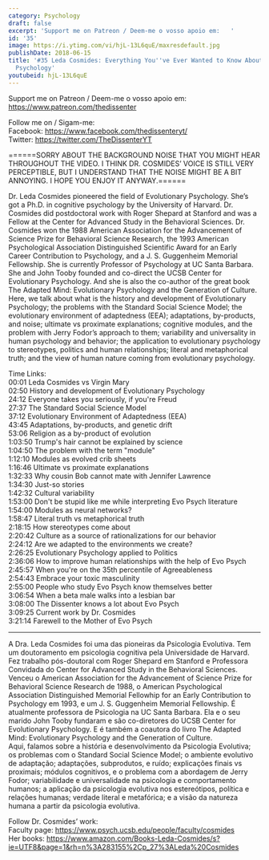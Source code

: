 ```yaml
---
category: Psychology
draft: false
excerpt: 'Support me on Patreon / Deem-me o vosso apoio em:   '
id: '35'
image: https://i.ytimg.com/vi/hjL-13L6quE/maxresdefault.jpg
publishDate: 2018-06-15
title: '#35 Leda Cosmides: Everything You''ve Ever Wanted to Know About Evolutionary
  Psychology'
youtubeid: hjL-13L6quE
---
```

<div class="timelinks">

Support me on Patreon / Deem-me o vosso apoio em:   
https://www.patreon.com/thedissenter

Follow me on / Sigam-me:  
Facebook: https://www.facebook.com/thedissenteryt/  
Twitter: https://twitter.com/TheDissenterYT

======SORRY ABOUT THE BACKGROUND NOISE THAT YOU MIGHT HEAR THROUGHOUT THE VIDEO. I THINK DR. COSMIDES’ VOICE IS STILL VERY PERCEPTIBLE, BUT I UNDERSTAND THAT THE NOISE MIGHT BE A BIT ANNOYING. I HOPE YOU ENJOY IT ANYWAY.======

Dr. Leda Cosmides pioneered the field of Evolutionary Psychology. She’s got a Ph.D. in cognitive psychology by the University of Harvard. Dr. Cosmides did postdoctoral work with Roger Shepard at Stanford and was a Fellow at the Center for Advanced Study in the Behavioral Sciences. Dr. Cosmides won the 1988 American Association for the Advancement of Science Prize for Behavioral Science Research, the 1993 American Psychological Association Distinguished Scientific Award for an Early Career Contribution to Psychology, and a J. S. Guggenheim Memorial Fellowship. She is currently Professor of Psychology at UC Santa Barbara. She and John Tooby founded and co-direct the UCSB Center for Evolutionary Psychology. And she is also the co-author of the great book The Adapted Mind: Evolutionary Psychology and the Generation of Culture.  
Here, we talk about what is the history and development of Evolutionary Psychology; the problems with the Standard Social Science Model; the evolutionary environment of adaptedness (EEA); adaptations, by-products, and noise; ultimate vs proximate explanations; cognitive modules, and the problem with Jerry Fodor’s approach to them; variability and universality in human psychology and behavior; the application to evolutionary psychology to stereotypes, politics and human relationships; literal and metaphorical truth; and the view of human nature coming from evolutionary psychology.

Time Links:  
<time>00:01</time> Leda Cosmides vs Virgin Mary  
<time>02:50</time> History and development of Evolutionary Psychology  
<time>24:12</time> Everyone takes you seriously, if you're Freud  
<time>27:37</time> The Standard Social Science Model  
<time>37:12</time> Evolutionary Environment of Adaptedness (EEA)  
<time>43:45</time> Adaptations, by-products, and genetic drift  
<time>53:06</time> Religion as a by-product of evolution  
<time>1:03:50</time> Trump's hair cannot be explained by science  
<time>1:04:50</time> The problem with the term "module"  
<time>1:12:10</time> Modules as evolved crib sheets  
<time>1:16:46</time> Ultimate vs proximate explanations  
<time>1:32:33</time> Why cousin Bob cannot mate with Jennifer Lawrence  
<time>1:34:30</time> Just-so stories  
<time>1:42:32</time> Cultural variability  
<time>1:53:00</time> Don't be stupid like me while interpreting Evo Psych literature  
<time>1:54:00</time> Modules as neural networks?  
<time>1:58:47</time> Literal truth vs metaphorical truth  
<time>2:18:15</time> How stereotypes come about  
<time>2:20:42</time> Culture as a source of rationalizations for our behavior  
<time>2:24:12</time> Are we adapted to the environments we create?  
<time>2:26:25</time> Evolutionary Psychology applied to Politics  
<time>2:36:06</time> How to improve human relationships with the help of Evo Psych  
<time>2:45:57</time> When you're on the 35th percentile of Agreeableness  
<time>2:54:43</time> Embrace your toxic masculinity  
<time>2:55:00</time> People who study Evo Psych know themselves better  
<time>3:06:54</time> When a beta male walks into a lesbian bar  
<time>3:08:00</time> The Dissenter knows a lot about Evo Psych  
<time>3:09:25</time> Current work by Dr. Cosmides  
<time>3:21:14</time> Farewell to the Mother of Evo Psych


---

A Dra. Leda Cosmides foi uma das pioneiras da Psicologia Evolutiva. Tem um doutoramento em psicologia cognitiva pela Universidade de Harvard. Fez trabalho pós-doutoral com Roger Shepard em Stanford e Professora Convidada do Center for Advanced Study in the Behavioral Sciences. Venceu o American Association for the Advancement of Science Prize for Behavioral Science Research de 1988, o American Psychological Association Distinguished Memorial Fellowhip for an Early Contribution to Psychology em 1993, e um J. S. Guggenheim Memorial Fellowship. É atualmente professora de Psicologia na UC Santa Barbara. Ela e o seu marido John Tooby fundaram e são co-diretores do UCSB Center for Evolutionary Psychology. E é também a coautora do livro The Adapted Mind: Evolutionary Psychology and the Generation of Culture.  
Aqui, falamos sobre a história e desenvolvimento da Psicologia Evolutiva; os problemas com o Standard Social Science Model; o ambiente evolutivo de adaptação; adaptações, subprodutos, e ruído; explicações finais vs proximais; módulos cognitivos, e o problema com a abordagem de Jerry Fodor; variabilidade e universalidade na psicologia e comportamento humanos; a aplicação da psicologia evolutiva nos estereótipos, política e relações humanas; verdade literal e metafórica; e a visão da natureza humana a partir da psicologia evolutiva.

Follow Dr. Cosmides’ work:  
Faculty page: https://www.psych.ucsb.edu/people/faculty/cosmides  
Her books: https://www.amazon.com/Books-Leda-Cosmides/s?ie=UTF8&page=1&rh=n%3A283155%2Cp_27%3ALeda%20Cosmides</div>

